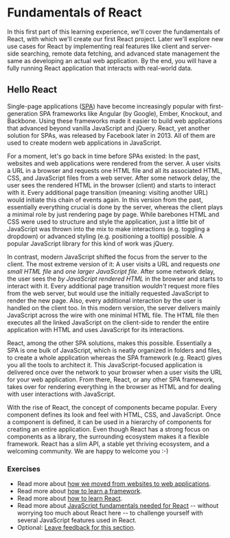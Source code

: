 # Fundamentals of React

In this first part of this learning experience, we'll cover the fundamentals of React, with which we'll create our first React project. Later we'll explore new use cases for React by implementing real features like client and server-side searching, remote data fetching, and advanced state management the same as developing an actual web application. By the end, you will have a fully running React application that interacts with real-world data.

## Hello React

Single-page applications ([SPA](https://bit.ly/3BZOL1o)) have become increasingly popular with first-generation SPA frameworks like Angular (by Google), Ember, Knockout, and Backbone. Using these frameworks made it easier to build web applications that advanced beyond vanilla JavaScript and jQuery. React, yet another solution for SPAs, was released by Facebook later in 2013. All of them are used to create modern web applications in JavaScript.

For a moment, let's go back in time before SPAs existed: In the past, websites and web applications were rendered from the server. A user visits a URL in a browser and requests one HTML file and all its associated HTML, CSS, and JavaScript files from a web server. After some network delay, the user sees the rendered HTML in the browser (client) and starts to interact with it. Every additional page transition (meaning: visiting another URL) would initiate this chain of events again. In this version from the past, essentially everything crucial is done by the server, whereas the client plays a minimal role by just rendering page by page. While barebones HTML and CSS were used to structure and style the application, just a little bit of JavaScript was thrown into the mix to make interactions (e.g. toggling a dropdown) or advanced styling (e.g. positioning a tooltip) possible. A popular JavaScript library for this kind of work was jQuery.

In contrast, modern JavaScript shifted the focus from the server to the client. The most extreme version of it: A user visits a URL and requests *one small HTML file* and *one larger JavaScript file*. After some network delay, the user sees the *by JavaScript rendered HTML* in the browser and starts to interact with it. Every additional page transition *wouldn't* request more files from the web server, but would use the initially requested JavaScript to render the new page. Also, every additional interaction by the user is handled on the client too. In this modern version, the server delivers mainly JavaScript across the wire with one minimal HTML file. The HTML file then executes all the linked JavaScript on the client-side to render the entire application with HTML and uses JavaScript for its interactions.

React, among the other SPA solutions, makes this possible. Essentially a SPA is one bulk of JavaScript, which is neatly organized in folders and files, to create a whole application whereas the SPA framework (e.g. React) gives you all the tools to architect it. This JavaScript-focused application is delivered once over the network to your browser when a user visits the URL for your web application. From there, React, or any other SPA framework, takes over for rendering everything in the browser as HTML and for dealing with user interactions with JavaScript.

With the rise of React, the concept of components became popular. Every component defines its look and feel with HTML, CSS, and JavaScript. Once a component is defined, it can be used in a hierarchy of components for creating an entire application. Even though React has a strong focus on components as a library, the surrounding ecosystem makes it a flexible framework. React has a slim API, a stable yet thriving ecosystem, and a welcoming community. We are happy to welcome you :-)

### Exercises

* Read more about [how we moved from websites to web applications](https://www.robinwieruch.de/web-applications/).
* Read more about [how to learn a framework](https://www.robinwieruch.de/how-to-learn-framework/).
* Read more about [how to learn React](https://www.robinwieruch.de/learn-react-js/).
* Read more about [JavaScript fundamentals needed for React](https://www.robinwieruch.de/javascript-fundamentals-react-requirements/) -- without worrying too much about React here -- to challenge yourself with several JavaScript features used in React.
* Optional: [Leave feedback for this section](https://forms.gle/NTqhvyDaP1RjtanC6).